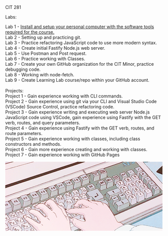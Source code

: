CIT 281</br>

Labs:</br>

Lab 1 - [Install and setup your personal computer with the software tools required for the course.](https://github.com/beawetton/cit281-lab1)</br>
Lab 2 - Setting up and practicing git.</br>
Lab 3 - Practice refactoring JavaScript code to use more modern syntax.</br>
Lab 4 - Create initial Fastify Node.js web server.</br>
Lab 5 - Use Postman and Post request.</br>
Lab 6 - Practice working with Classes.</br>
Lab 7 - Create your own GitHub organization for the CIT Minor, practice debugging code.</br>
Lab 8 - Working with node-fetch.</br>
Lab 9 - Create Learning Lab course/repo within your GitHub account.</br>
</br>
Projects:</br>
Project 1 - Gain experience working with CLI commands.</br>
Project 2 - Gain experience using git via your CLI and Visual Studio Code (VSCode) Source Control, practice refactoring code.</br>
Project 3 - Gain experience writing and executing web server Node.js JavaScript code using VSCode, gain experience using Fastify with the GET verb, routes, and query parameters.</br>
Project 4 - Gain experience using Fastify with the GET verb, routes, and route parameters.</br>
Project 5 - Gain experience working with classes, including class constructors and methods.</br>
Project 6 - Gain more experience creating and working with classes.</br>
Project 7 - Gain experience working with GitHub Pages</br>

![Image description](coding.gif)

